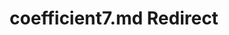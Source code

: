---
title: coefficient7.md Redirect
redirect_to: /Pages/StereoKit/SphericalHarmonics/coefficient7.html
---
